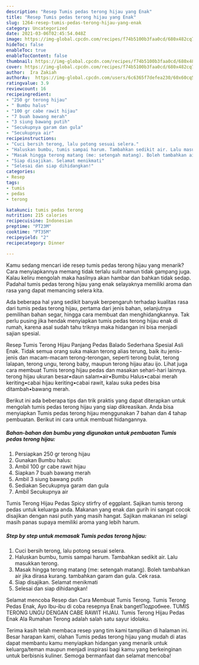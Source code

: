```yaml
---
description: "Resep Tumis pedas terong hijau yang Enak"
title: "Resep Tumis pedas terong hijau yang Enak"
slug: 1264-resep-tumis-pedas-terong-hijau-yang-enak
category: Uncategorized
date: 2021-03-06T02:45:54.048Z
image: https://img-global.cpcdn.com/recipes/f74b5100b3faa0cd/680x482cq70/tumis-pedas-terong-hijau-foto-resep-utama.jpg
hideToc: false
enableToc: true
enableTocContent: false
thumbnail: https://img-global.cpcdn.com/recipes/f74b5100b3faa0cd/680x482cq70/tumis-pedas-terong-hijau-foto-resep-utama.jpg
cover: https://img-global.cpcdn.com/recipes/f74b5100b3faa0cd/680x482cq70/tumis-pedas-terong-hijau-foto-resep-utama.jpg
author:  Ira Zakiah
authorAv:  https://img-global.cpcdn.com/users/6c6365f7defea230/60x60cq50/avatar.jpg
ratingvalue: 3.9
reviewcount: 16
recipeingredient:
- "250 gr terong hijau"
- " Bumbu halus"
- "100 gr cabe rawit hijau"
- "7 buah bawang merah"
- "3 siung bawang putih"
- "Secukupnya garam dan gula"
- "Secukupnya air"
recipeinstructions:
- "Cuci bersih terong, lalu potong sesuai selera."
- "Haluskan bumbu, tumis sampai harum. Tambahkan sedikit air. Lalu masukkan terong."
- "Masak hingga terong matang (me: setengah matang). Boleh tambahkan air jika dirasa kurang. tambahkan garam dan gula. Cek rasa."
- "Siap disajikan. Selamat menikmati"
- "Selesai dan siap dihidangkan!"
categories:
- Resep
tags:
- tumis
- pedas
- terong

katakunci: tumis pedas terong 
nutrition: 215 calories
recipecuisine: Indonesian
preptime: "PT23M"
cooktime: "PT35M"
recipeyield: "2"
recipecategory: Dinner

---
```



Kamu sedang mencari ide resep tumis pedas terong hijau yang menarik? Cara menyiapkannya memang tidak terlalu sulit namun tidak gampang juga. Kalau keliru mengolah maka hasilnya akan hambar dan bahkan tidak sedap. Padahal tumis pedas terong hijau yang enak selayaknya memiliki aroma dan rasa yang dapat memancing selera kita.


Ada beberapa hal yang sedikit banyak berpengaruh terhadap kualitas rasa dari tumis pedas terong hijau, pertama dari jenis bahan, selanjutnya pemilihan bahan segar, hingga cara membuat dan menghidangkannya. Tak perlu pusing jika hendak menyiapkan tumis pedas terong hijau enak di rumah, karena asal sudah tahu triknya maka hidangan ini bisa menjadi sajian spesial.

Resep Tumis Terong Hijau Panjang Pedas Balado Sederhana Spesial Asli Enak. Tidak semua orang suka makan terong alias terung, baik itu jenis-jenis dan macam-macam terong-terongan, seperti terong bulat, terong lalapan, terong ungu, terong baby, maupun terong hijau atau ijo. Lihat juga cara membuat Tumis terong hijau pedas dan masakan sehari-hari lainnya. terong hijau ukuran besar•daun salam•air•Bumbu Halus•cabai merah keriting•cabai hijau keriting•cabai rawit, kalau suka pedes bisa ditambah•bawang merah.


Berikut ini ada beberapa tips dan trik praktis yang dapat diterapkan untuk mengolah tumis pedas terong hijau yang siap dikreasikan. Anda bisa menyiapkan Tumis pedas terong hijau menggunakan 7 bahan dan 4 tahap pembuatan. Berikut ini cara untuk membuat hidangannya.

<!--inarticleads1-->

##### Bahan-bahan dan bumbu yang digunakan untuk pembuatan Tumis pedas terong hijau:

1. Persiapkan 250 gr terong hijau
1. Gunakan  Bumbu halus:
1. Ambil 100 gr cabe rawit hijau
1. Siapkan 7 buah bawang merah
1. Ambil 3 siung bawang putih
1. Sediakan Secukupnya garam dan gula
1. Ambil Secukupnya air


Tumis Terong Hijau Pedas Spicy stirfry of eggplant. Sajikan tumis terong pedas untuk keluarga anda. Makanan yang enak dan gurih ini sangat cocok disajikan dengan nasi putih yang masih hangat. Sajikan makanan ini selagi masih panas supaya memiliki aroma yang lebih harum. 

<!--inarticleads2-->

##### Step by step untuk memasak Tumis pedas terong hijau:

1. Cuci bersih terong, lalu potong sesuai selera.
1. Haluskan bumbu, tumis sampai harum. Tambahkan sedikit air. Lalu masukkan terong.
1. Masak hingga terong matang (me: setengah matang). Boleh tambahkan air jika dirasa kurang. tambahkan garam dan gula. Cek rasa.
1. Siap disajikan. Selamat menikmati
1. Selesai dan siap dihidangkan!

Selamat mencoba Resep dan Cara Membuat Tumis Terong. Tumis Terong Pedas Enak, Ayo Ibu-ibu di coba resepnya Enak bangetПодробнее. TUMIS TERONG UNGU DENGAN CABE RAWIT HIJAU. Tumis Terong Hijau Pedas Enak Ala Rumahan Terong adalah salah satu sayur idolaku. 

Terima kasih telah membaca resep yang tim kami tampilkan di halaman ini. Besar harapan kami, olahan Tumis pedas terong hijau yang mudah di atas dapat membantu kamu menyiapkan hidangan yang menarik untuk keluarga/teman maupun menjadi inspirasi bagi kamu yang berkeinginan untuk berbisnis kuliner. Semoga bermanfaat dan selamat mencoba!
